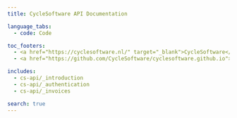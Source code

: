 ```yaml
---
title: CycleSoftware API Documentation

language_tabs:
  - code: Code

toc_footers:
  - <a href="https://cyclesoftware.nl/" target="_blank">CycleSoftware</a>
  - <a href="https://github.com/CycleSoftware/cyclesoftware.github.io">Contributing to the Docs</a>

includes:
  - cs-api/_introduction
  - cs-api/_authentication
  - cs-api/_invoices

search: true
---
```

